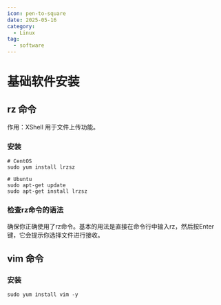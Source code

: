 ```yaml
---
icon: pen-to-square
date: 2025-05-16
category:
  - Linux
tag:
  - software
---
```



# 基础软件安装

## rz 命令
作用：XShell 用于文件上传功能。
### 安装
```shell
# CentOS
sudo yum install lrzsz

# Ubuntu
sudo apt-get update
sudo apt-get install lrzsz
```
### 检查rz命令的语法
确保你正确使用了rz命令。基本的用法是直接在命令行中输入rz，然后按Enter键，它会提示你选择文件进行接收。


## vim 命令

### 安装
```shell
sudo yum install vim -y
```
